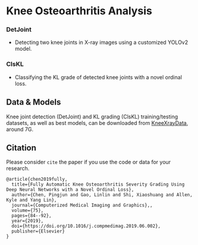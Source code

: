 #  Knee Osteoarthritis Analysis

### DetJoint
- Detecting two knee joints in X-ray images using a customized YOLOv2 model.

### ClsKL
- Classifying the KL grade of detected knee joints with a novel ordinal loss.


## Data & Models
Knee joint detection (DetJoint) and KL grading (ClsKL) training/testing datasets, as well as best models, can be downloaded from [KneeXrayData](https://figshare.com/articles/KneeXrayData/8139545), around 7G.


## Citation
Please consider `cite` the paper if you use the code or data for your research.
```
@article{chen2019fully,
  title={Fully Automatic Knee Osteoarthritis Severity Grading Using Deep Neural Networks with a Novel Ordinal Loss},
  author={Chen, Pingjun and Gao, Linlin and Shi, Xiaoshuang and Allen, Kyle and Yang Lin},
  journal={Computerized Medical Imaging and Graphics},,
  volume={75},
  pages={84--92},
  year={2019},
  doi={https://doi.org/10.1016/j.compmedimag.2019.06.002},
  publisher={Elsevier}  
}
```
